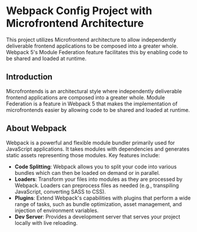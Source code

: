 # Webpack Config Project with Microfrontend Architecture

This project utilizes Microfrontend architecture to allow independently deliverable frontend applications to be composed into a greater whole. Webpack 5's Module Federation feature facilitates this by enabling code to be shared and loaded at runtime.

## Introduction

Microfrontends is an architectural style where independently deliverable frontend applications are composed into a greater whole. Module Federation is a feature in Webpack 5 that makes the implementation of microfrontends easier by allowing code to be shared and loaded at runtime.

## About Webpack

Webpack is a powerful and flexible module bundler primarily used for JavaScript applications. It takes modules with dependencies and generates static assets representing those modules. Key features include:

- **Code Splitting**: Webpack allows you to split your code into various bundles which can then be loaded on demand or in parallel.
- **Loaders**: Transform your files into modules as they are processed by Webpack. Loaders can preprocess files as needed (e.g., transpiling JavaScript, converting SASS to CSS).
- **Plugins**: Extend Webpack's capabilities with plugins that perform a wide range of tasks, such as bundle optimization, asset management, and injection of environment variables.
- **Dev Server**: Provides a development server that serves your project locally with live reloading.
